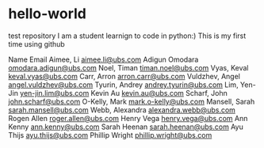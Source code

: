 # hello-world
test repository
I am a student learnign to code in python:) 
This is my first time using github



Name 	Email
Aimee, Li	aimee.li@ubs.com
Adigun Omodara	omodara.adigun@ubs.com
Noel, Timan	timan.noel@ubs.com
Vyas, Keval	keval.vyas@ubs.com
Carr, Arron	arron.carr@ubs.com
Vuldzhev, Angel	angel.vuldzhev@ubs.com
Tyurin, Andrey	andrey.tyurin@ubs.com
Lim, Yen-Jin 	yen-jin.lim@ubs.com
Kevin Au	kevin.au@ubs.com
Scharf, John 	john.scharf@ubs.com
O-Kelly, Mark 	mark.o-kelly@ubs.com
Mansell, Sarah 	sarah.mansell@ubs.com
Webb, Alexandra	alexandra.webb@ubs.com
Rogen Allen	roger.allen@ubs.com
Henry Vega	henry.vega@ubs.com
Ann Kenny	ann.kenny@ubs.com
Sarah Heenan	sarah.heenan@ubs.com
Ayu Thijs	ayu.thijs@ubs.com
Phillip Wright	phillip.wright@ubs.com


